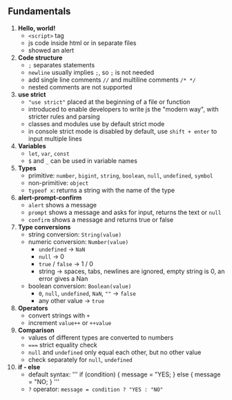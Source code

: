 ## Fundamentals
1. **Hello, world!**
    - `<script>` tag
    - js code inside html or in separate files
    - showed an alert
2. **Code structure**
    - `;` separates statements
    - `newline` usually implies `;`, so `;` is not needed
    - add single line comments `//` and multiline comments `/* */`
    - nested comments are not supported
3. **use strict**
    - `"use strict"` placed at the beginning of a file or function
    - introduced to enable developers to write js the "modern way", with stricter rules and parsing
    - classes and modules use by default strict mode
    - in console strict mode is disabled by default, use `shift + enter` to input multiple lines
4. **Variables**
    - `let`, `var`, `const`
    - `$` and `_` can be used in variable names
5. **Types**
    - primitive: `number`, `bigint`, `string`, `boolean`, `null`, `undefined`, `symbol`
    - non-primitive: `object`
    - `typeof x`: returns a string with the name of the type
6. **alert-prompt-confirm**
    - `alert` shows a message
    - `prompt` shows a message and asks for input, returns the text or `null`
    - `confirm` shows a message and returns true or false
7. **Type conversions**
    - string conversion: `String(value)`
    - numeric conversion: `Number(value)`
        - `undefined` -> `NaN`
        - `null` -> 0
        - `true` / `false` -> 1 / 0
        - string -> spaces, tabs, newlines are ignored, empty string is 0, an error gives a Nan
    - boolean conversion: `Boolean(value)`
        - `0`, `null`, `undefined`, `NaN`, `""` -> `false`
        - any other value -> `true`
8. **Operators**
    - convert strings with `+`
    - increment `value++` or `++value`
9. **Comparison**
    - values of different types are converted to numbers
    - `===` strict equality check
    - `null` and `undefined` only equal each other, but no other value
    - check separately for `null`, `undefined`
10. **if - else**
    - default syntax:
    '''
        if (condition) {
            message = "YES;
        } else {
            message = "NO;
        }
    '''
    - `?` operator: `message = condition ? "YES : "NO"`

